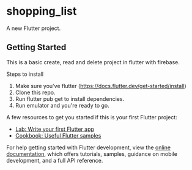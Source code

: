# shopping_list

A new Flutter project.

## Getting Started

This is a basic create, read and delete project in flutter with firebase.

Steps to install

1. Make sure you've flutter (https://docs.flutter.dev/get-started/install)
2. Clone this repo.
3. Run flutter pub get to install dependencies.
4. Run emulator and you're ready to go.

A few resources to get you started if this is your first Flutter project:

- [Lab: Write your first Flutter app](https://docs.flutter.dev/get-started/codelab)
- [Cookbook: Useful Flutter samples](https://docs.flutter.dev/cookbook)

For help getting started with Flutter development, view the
[online documentation](https://docs.flutter.dev/), which offers tutorials,
samples, guidance on mobile development, and a full API reference.
